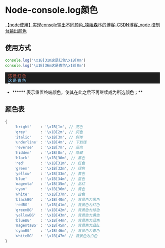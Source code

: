 # Node-console.log颜色



[【node使用】实现console输出不同颜色\_猿始森林的博客-CSDN博客\_node 控制台输出颜色](https://blog.csdn.net/guang_s/article/details/90380581 "【node使用】实现console输出不同颜色_猿始森林的博客-CSDN博客_node 控制台输出颜色")

## 使用方式

```javascript
console.log('\x1B[31m这是红色\x1B[0m')
console.log('\x1B[36m这是青色\x1B[0m')
```

![](image/image_vSDys70B3z.png)

*   ****** 表示重置终端颜色，使其在此之后不再继续成为所选颜色；**

## 颜色表

```javascript
{
    'bright'    : '\x1B[1m', // 亮色
    'grey'      : '\x1B[2m', // 灰色
    'italic'    : '\x1B[3m', // 斜体
    'underline' : '\x1B[4m', // 下划线
    'reverse'   : '\x1B[7m', // 反向
    'hidden'    : '\x1B[8m', // 隐藏
    'black'     : '\x1B[30m', // 黑色
    'red'       : '\x1B[31m', // 红色
    'green'     : '\x1B[32m', // 绿色
    'yellow'    : '\x1B[33m', // 黄色
    'blue'      : '\x1B[34m', // 蓝色
    'magenta'   : '\x1B[35m', // 品红
    'cyan'      : '\x1B[36m', // 青色
    'white'     : '\x1B[37m', // 白色
    'blackBG'   : '\x1B[40m', // 背景色为黑色
    'redBG'     : '\x1B[41m', // 背景色为红色
    'greenBG'   : '\x1B[42m', // 背景色为绿色
    'yellowBG'  : '\x1B[43m', // 背景色为黄色
    'blueBG'    : '\x1B[44m', // 背景色为蓝色
    'magentaBG' : '\x1B[45m', // 背景色为品红
    'cyanBG'    : '\x1B[46m', // 背景色为青色
    'whiteBG'   : '\x1B[47m' // 背景色为白色
}

```
